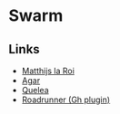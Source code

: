 # Swarm 

## Links

- [Matthijs la Roi](https://vimeo.com/user3211794)
- [Agar](http://alumni.media.mit.edu/~mt/agar/agar.html)
- [Quelea](http://quelea.alexjfischer.com)
- [Roadrunner (Gh plugin)](http://www.grasshopper3d.com/group/roadrunner)

